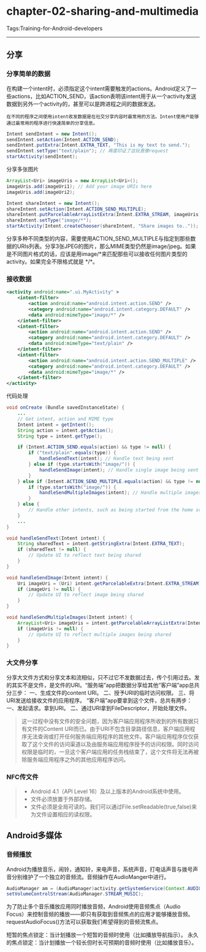 ﻿# chapter-02-sharing-and-multimedia

Tags:Training-for-Android-developers

---

## 分享
### 分享简单的数据
在构建一个intent时，必须指定这个intent需要触发的actions。Android定义了一些actions，比如ACTION_SEND，该action表明该intent用于从一个activity发送数据到另外一个activity的，甚至可以是跨进程之间的数据发送。

    在不同的程序之间使用intent收发数据是在社交分享内容时最常用的方法。Intent使用户能够通过最常用的程序进行快速简单的分享信息。

```java
Intent sendIntent = new Intent();
sendIntent.setAction(Intent.ACTION_SEND);
sendIntent.putExtra(Intent.EXTRA_TEXT, "This is my text to send.");
sendIntent.setType("text/plain"); // 再度印证了这玩意像request
startActivity(sendIntent);
```
分享多张图片
```java
ArrayList<Uri> imageUris = new ArrayList<Uri>();
imageUris.add(imageUri1); // Add your image URIs here
imageUris.add(imageUri2);

Intent shareIntent = new Intent();
shareIntent.setAction(Intent.ACTION_SEND_MULTIPLE);
shareIntent.putParcelableArrayListExtra(Intent.EXTRA_STREAM, imageUris);
shareIntent.setType("image/*");
startActivity(Intent.createChooser(shareIntent, "Share images to.."));
```
分享多种不同类型的内容，需要使用ACTION_SEND_MULTIPLE与指定到那些数据的URIs列表。分享3张JPEG的图片，那么MIME类型仍然是image/jpeg。如果是不同图片格式的话，应该是用image/*来匹配那些可以接收任何图片类型的activity。如果完全不限格式就是 \*/\*。

### 接收数据

```xml
<activity android:name=".ui.MyActivity" >
    <intent-filter>
        <action android:name="android.intent.action.SEND" />
        <category android:name="android.intent.category.DEFAULT" />
        <data android:mimeType="image/*" />
    </intent-filter>
    <intent-filter>
        <action android:name="android.intent.action.SEND" />
        <category android:name="android.intent.category.DEFAULT" />
        <data android:mimeType="text/plain" />
    </intent-filter>
    <intent-filter>
        <action android:name="android.intent.action.SEND_MULTIPLE" />
        <category android:name="android.intent.category.DEFAULT" />
        <data android:mimeType="image/*" />
    </intent-filter>
</activity>
```
代码处理
```java
void onCreate (Bundle savedInstanceState) {
    ...
    // Get intent, action and MIME type
    Intent intent = getIntent();
    String action = intent.getAction();
    String type = intent.getType();

    if (Intent.ACTION_SEND.equals(action) && type != null) {
        if ("text/plain".equals(type)) {
            handleSendText(intent); // Handle text being sent
        } else if (type.startsWith("image/")) {
            handleSendImage(intent); // Handle single image being sent
        }
    } else if (Intent.ACTION_SEND_MULTIPLE.equals(action) && type != null) {
        if (type.startsWith("image/")) {
            handleSendMultipleImages(intent); // Handle multiple images being sent
        }
    } else {
        // Handle other intents, such as being started from the home screen
    }
    ...
}

void handleSendText(Intent intent) {
    String sharedText = intent.getStringExtra(Intent.EXTRA_TEXT);
    if (sharedText != null) {
        // Update UI to reflect text being shared
    }
}

void handleSendImage(Intent intent) {
    Uri imageUri = (Uri) intent.getParcelableExtra(Intent.EXTRA_STREAM);
    if (imageUri != null) {
        // Update UI to reflect image being shared
    }
}

void handleSendMultipleImages(Intent intent) {
    ArrayList<Uri> imageUris = intent.getParcelableArrayListExtra(Intent.EXTRA_STREAM);
    if (imageUris != null) {
        // Update UI to reflect multiple images being shared
    }
}
```
### 大文件分享

分享大文件方式和分享文本和流相似，只不过它不发数据过去，传个引用过去。发的其实不是文件，是文件的URI。“服务端”app把数据分享给其他“客户端”app总共分三步：
一、生成文件的content URI。
二、授予URI的临时访问权限。
三、将URI发送给接收文件的应用程序。
“客户端”app要拿到这个文件，总共有两步：
一、发起请求。拿到URI。
二、通过URI拿到FileDescriptor，开始处理文件。
    
>  这一过程中没有文件的安全问题，因为客户端应用程序所收到的所有数据只有文件的Content URI而已。由于URI不包含目录路径信息，客户端应用程序无法查询或打开任何服务端应用程序的其他文件。客户端应用程序仅仅获取了这个文件的访问渠道以及由服务端应用程序授予的访问权限。同时访问权限是临时的，一旦这个客户端应用的任务栈结束了，这个文件将无法再被除服务端应用程序之外的其他应用程序访问。

### NFC传文件

>* Android 4.1（API Level 16）及以上版本的Android系统中使用。
>* 文件必须放置于外部存储。
>* 文件必须是全局可读的。我们可以通过File.setReadable(true,false)来为文件设置相应的读权限。

## Android多媒体

### 音频播放
Android为播放音乐，闹铃，通知铃，来电声音，系统声音，打电话声音与拨号声音分别维护了一个独立的音频流。音频操作在AudioManger中进行。
```java
AudioManager am = (AudioManager)activity.getSystemService(Context.AUDIO_SERVICE);
setVolumeControlStream(AudioManager.STREAM_MUSIC);
```
为了防止多个音乐播放应用同时播放音频，Android使用音频焦点（Audio Focus）来控制音频的播放——即只有获取到音频焦点的应用才能够播放音频。requestAudioFocus()方法可以获取我们希望得到的音频流焦点。

短暂的焦点锁定：当计划播放一个短暂的音频时使用（比如播放导航指示）。
永久的焦点锁定：当计划播放一个较长但时长可预期的音频时使用（比如播放音乐）。